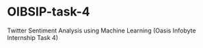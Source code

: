 # OIBSIP-task-4
Twitter Sentiment Analysis using Machine Learning (Oasis Infobyte Internship Task 4)
